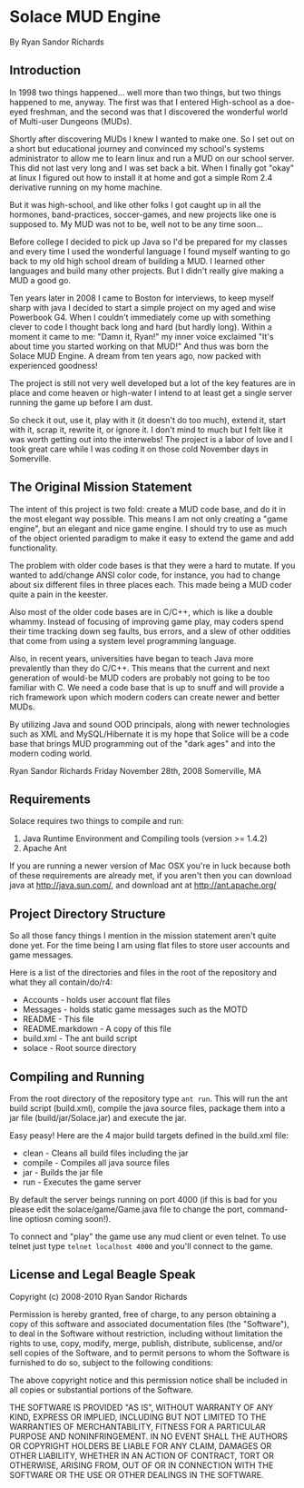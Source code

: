 Solace MUD Engine
================================================================================

By Ryan Sandor Richards

Introduction
--------------------------------------------------------------------------------

In 1998 two things happened... well more than two things, but two things 
happened to me, anyway. The first was that I entered High-school as a doe-eyed
freshman, and the second was that I discovered the wonderful world of Multi-user
Dungeons (MUDs).

Shortly after discovering MUDs I knew I wanted to make one. So I set out on a
short but educational journey and convinced my school's systems administrator
to allow me to learn linux and run a MUD on our school server. This did not 
last very long and I was set back a bit. When I finally got "okay" at linux I 
figured out how to install it at home and got a simple Rom 2.4 derivative 
running on my home machine.

But it was high-school, and like other folks I got caught up in all the 
hormones, band-practices, soccer-games, and new projects like one is supposed
to. My MUD was not to be, well not to be any time soon...

Before college I decided to pick up Java so I'd be prepared for my classes and
every time I used the wonderful language I found myself wanting to go back to
my old high school dream of building a MUD. I learned other languages and
build many other projects. But I didn't really give making a MUD a good go.

Ten years later in 2008 I came to Boston for interviews, to keep myself sharp
with java I decided to start a simple project on my aged and wise Powerbook G4.
When I couldn't immediately come up with something clever to code I thought 
back long and hard (but hardly long). Within a moment it came to me: "Damn it, 
Ryan!" my inner voice exclaimed "It's about time you started working on that 
MUD!" And thus was born the Solace MUD Engine. A dream from ten years ago, now 
packed with experienced goodness!

The project is still not very well developed but a lot of the key features are
in place and come heaven or high-water I intend to at least get a single server
running the game up before I am dust.

So check it out, use it, play with it (it doesn't do too much), extend it,
start with it, scrap it, rewrite it, or ignore it. I don't mind to much but I
felt like it was worth getting out into the interwebs! The project is a labor
of love and I took great care while I was coding it on those cold November days
in Somerville.

  
The Original Mission Statement
--------------------------------------------------------------------------------
The intent of this project is two fold: create a MUD code base, and do it in
the most elegant way possible. This means I am not only creating a "game 
engine", but an elegant and nice game engine. I should try to use as much of the 
object oriented paradigm to make it easy to extend the game and add 
functionality.

The problem with older code bases is that they were a hard to mutate. If you
wanted to add/change ANSI color code, for instance, you had to change about six
different files in three places each. This made being a MUD coder quite a pain
in the keester.

Also most of the older code bases are in C/C++, which is like a double whammy.
Instead of focusing of improving game play, may coders spend their time tracking
down seg faults, bus errors, and a slew of other oddities that come from using
a system level programming language.

Also, in recent years, universities have began to teach Java more prevalently
than they do C/C++. This means that the current and next generation of would-be
MUD coders are probably not going to be too familiar with C. We need a code base
that is up to snuff and will provide a rich framework upon which modern coders
can create newer and better MUDs.

By utilizing Java and sound OOD principals, along with newer technologies such
as XML and MySQL/Hibernate it is my hope that Solice will be a code base that 
brings MUD programming out of the "dark ages" and into the modern coding world.

Ryan Sandor Richards
Friday November 28th, 2008
Somerville, MA

Requirements
--------------------------------------------------------------------------------

Solace requires two things to compile and run:

1. Java Runtime Environment and Compiling tools (version >= 1.4.2)
2. Apache Ant

If you are running a newer version of Mac OSX you're in luck because both of 
these requirements are already met, if you aren't then you can download java
at http://java.sun.com/, and download ant at http://ant.apache.org/

Project Directory Structure
--------------------------------------------------------------------------------
So all those fancy things I mention in the mission statement aren't quite done
yet. For the time being I am using flat files to store user accounts and game
messages.

Here is a list of the directories and files in the root of the repository and
what they all contain/do/r4:

* Accounts - holds user account flat files
* Messages - holds static game messages such as the MOTD
* README - This file
* README.markdown - A copy of this file
* build.xml - The ant build script
* solace - Root source directory

Compiling and Running
--------------------------------------------------------------------------------

From the root directory of the repository type `ant run`. This will run the
ant build script (build.xml), compile the java source files, package them into
a jar file (build/jar/Solace.jar) and execute the jar.

Easy peasy! Here are the 4 major build targets defined in the build.xml file:

* clean - Cleans all build files including the jar
* compile - Compiles all java source files
* jar - Builds the jar file
* run - Executes the game server

By default the server beings running on port 4000 (if this is bad for you please
edit the solace/game/Game.java file to change the port, command-line optiosn 
coming soon!).

To connect and "play" the game use any mud client or even telnet. To use telnet
just type `telnet localhost 4000` and you'll connect to the game.

License and Legal Beagle Speak
--------------------------------------------------------------------------------

Copyright (c) 2008-2010 Ryan Sandor Richards

Permission is hereby granted, free of charge, to any person
obtaining a copy of this software and associated documentation
files (the "Software"), to deal in the Software without
restriction, including without limitation the rights to use,
copy, modify, merge, publish, distribute, sublicense, and/or sell
copies of the Software, and to permit persons to whom the
Software is furnished to do so, subject to the following
conditions:

The above copyright notice and this permission notice shall be
included in all copies or substantial portions of the Software.

THE SOFTWARE IS PROVIDED "AS IS", WITHOUT WARRANTY OF ANY KIND,
EXPRESS OR IMPLIED, INCLUDING BUT NOT LIMITED TO THE WARRANTIES
OF MERCHANTABILITY, FITNESS FOR A PARTICULAR PURPOSE AND
NONINFRINGEMENT. IN NO EVENT SHALL THE AUTHORS OR COPYRIGHT
HOLDERS BE LIABLE FOR ANY CLAIM, DAMAGES OR OTHER LIABILITY,
WHETHER IN AN ACTION OF CONTRACT, TORT OR OTHERWISE, ARISING
FROM, OUT OF OR IN CONNECTION WITH THE SOFTWARE OR THE USE OR
OTHER DEALINGS IN THE SOFTWARE.